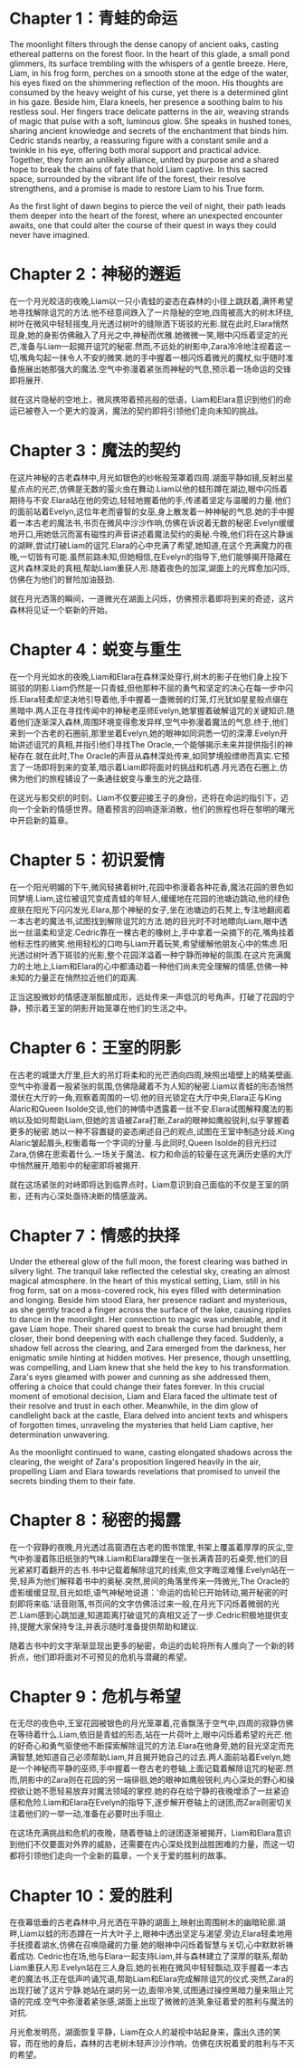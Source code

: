 # Chapter 1：青蛙的命运

The moonlight filters through the dense canopy of ancient oaks, casting ethereal patterns on the forest floor. In the heart of this glade, a small pond glimmers, its surface trembling with the whispers of a gentle breeze. Here, Liam, in his frog form, perches on a smooth stone at the edge of the water, his eyes fixed on the shimmering reflection of the moon. His thoughts are consumed by the heavy weight of his curse, yet there is a determined glint in his gaze. Beside him, Elara kneels, her presence a soothing balm to his restless soul. Her fingers trace delicate patterns in the air, weaving strands of magic that pulse with a soft, luminous glow. She speaks in hushed tones, sharing ancient knowledge and secrets of the enchantment that binds him. Cedric stands nearby, a reassuring figure with a constant smile and a twinkle in his eye, offering both moral support and practical advice. Together, they form an unlikely alliance, united by purpose and a shared hope to break the chains of fate that hold Liam captive. In this sacred space, surrounded by the vibrant life of the forest, their resolve strengthens, and a promise is made to restore Liam to his True form.

As the first light of dawn begins to pierce the veil of night, their path leads them deeper into the heart of the forest, where an unexpected encounter awaits, one that could alter the course of their quest in ways they could never have imagined.

# Chapter 2：神秘的邂逅

在一个月光皎洁的夜晚,Liam以一只小青蛙的姿态在森林的小径上跳跃着,满怀希望地寻找解除诅咒的方法.他不经意间跌入了一片隐秘的空地,四周被高大的树木环绕,树叶在微风中轻轻摇曳,月光透过树叶的缝隙洒下斑驳的光影.就在此时,Elara悄然现身,她的身影仿佛融入了月光之中,神秘而优雅.她微微一笑,眼中闪烁着坚定的光芒,准备与Liam一起揭开诅咒的秘密.然而,不远处的树影中,Zara冷冷地注视着这一切,嘴角勾起一抹令人不安的微笑.她的手中握着一根闪烁着微光的魔杖,似乎随时准备施展出她那强大的魔法.空气中弥漫着紧张而神秘的气息,预示着一场命运的交锋即将展开.

就在这片隐秘的空地上，微风携带着预兆般的低语，Liam和Elara意识到他们的命运已被卷入一个更大的漩涡，魔法的契约即将引领他们走向未知的挑战。

# Chapter 3：魔法的契约

在这片神秘的古老森林中,月光如银色的纱帐般笼罩着四周.湖面平静如镜,反射出星星点点的光芒,仿佛是无数的萤火虫在舞动.Liam以他的蛙形蹲在湖边,眼中闪烁着期待与不安.Elara站在他的旁边,轻轻地握着他的手,传递着坚定与温暖的力量.他们的面前站着Evelyn,这位年老而睿智的女巫,身上散发着一种神秘的气息.她的手中握着一本古老的魔法书,书页在微风中沙沙作响,仿佛在诉说着无数的秘密.Evelyn缓缓地开口,用她低沉而富有磁性的声音讲述着魔法契约的奥秘.今晚,他们将在这片静谧的湖畔,尝试打破Liam的诅咒.Elara的心中充满了希望,她知道,在这个充满魔力的夜晚,一切皆有可能.虽然前路未知,但她相信,在Evelyn的指导下,他们能够揭开隐藏在这片森林深处的真相,帮助Liam重获人形.随着夜色的加深,湖面上的光辉愈加闪烁,仿佛在为他们的冒险加油鼓劲.

就在月光洒落的瞬间，一道微光在湖面上闪烁，仿佛预示着即将到来的奇迹，这片森林将见证一个崭新的开始。

# Chapter 4：蜕变与重生

在一个月光如水的夜晚,Liam和Elara在森林深处穿行,树木的影子在他们身上投下斑驳的阴影.Liam仍然是一只青蛙,但他那种不屈的勇气和坚定的决心在每一步中闪烁.Elara轻柔却坚决地引导着他,手中握着一盏微弱的灯笼,灯光犹如星星般点缀在黑暗中.两人正在寻找传闻中的神秘老巫师Evelyn,她掌握着破解诅咒的关键知识.随着他们逐渐深入森林,周围环境变得愈发异样,空气中弥漫着魔法的气息.终于,他们来到一个古老的石圈前,那里坐着Evelyn,她的眼神如同洞悉一切的深潭.Evelyn开始讲述诅咒的真相,并指引他们寻找The Oracle,一个能够揭示未来并提供指引的神秘存在.就在此时,The Oracle的声音从森林深处传来,如同梦境般缥缈而真实.它预言了一场即将到来的变革,暗示着Liam即将面对的挑战和机遇.月光洒在石圈上,仿佛为他们的旅程铺设了一条通往蜕变与重生的光之路径.

在这光与影交织的时刻，Liam不仅要迎接王子的身份，还将在命运的指引下，迈向一个全新的情感世界。随着预言的回响逐渐消散，他们的旅程也将在黎明的曙光中开启新的篇章。

# Chapter 5：初识爱情

在一个阳光明媚的下午,微风轻拂着树叶,花园中弥漫着各种花香,魔法花园的景色如同梦境.Liam,这位被诅咒变成青蛙的年轻人,缓缓地在花园的池塘边跳动,他的绿色皮肤在阳光下闪闪发光.Elara,那个神秘的女子,坐在池塘边的石凳上,专注地翻阅着一本古老的魔法书,试图找到解除诅咒的方法.她的目光时不时地瞟向Liam,眼中透出一丝温柔和坚定.Cedric靠在一棵古老的橡树上,手中拿着一朵摘下的花,嘴角挂着他标志性的微笑.他用轻松的口吻与Liam开着玩笑,希望缓解他朋友心中的焦虑.阳光透过树叶洒下斑驳的光影,整个花园洋溢着一种宁静而神秘的氛围.在这片充满魔力的土地上,Liam和Elara的心中都涌动着一种他们尚未完全理解的情感,仿佛一种未知的力量正在悄然拉近他们的距离.

正当这股微妙的情感逐渐酝酿成形，远处传来一声低沉的号角声，打破了花园的宁静，预示着王室的阴影开始笼罩在他们的生活之中。

# Chapter 6：王室的阴影

在古老的城堡大厅里,巨大的吊灯将柔和的光芒洒向四周,映照出墙壁上的精美壁画.空气中弥漫着一股紧张的氛围,仿佛隐藏着不为人知的秘密.Liam以青蛙的形态悄然潜伏在大厅的一角,观察着周围的一切.他的目光锁定在大厅中央,Elara正与King Alaric和Queen Isolde交谈,他们的神情中透露着一丝不安.Elara试图解释魔法的影响以及如何帮助Liam,但她的言语被Zara打断,Zara的眼神如鹰般锐利,似乎掌握着更多的秘密.她以一种不容置疑的姿态阐述自己的观点,试图在王室中制造分歧.King Alaric皱起眉头,权衡着每一个字词的分量.与此同时,Queen Isolde的目光扫过Zara,仿佛在思索着什么.一场关于魔法、权力和命运的较量在这充满历史感的大厅中悄然展开,暗影中的秘密即将被揭开.

就在这场紧张的对峙即将达到临界点时，Liam意识到自己面临的不仅是王室的阴影，还有内心深处亟待决断的情感漩涡。

# Chapter 7：情感的抉择

Under the ethereal glow of the full moon, the forest clearing was bathed in silvery light. The tranquil lake reflected the celestial sky, creating an almost magical atmosphere. In the heart of this mystical setting, Liam, still in his frog form, sat on a moss-covered rock, his eyes filled with determination and longing. Beside him stood Elara, her presence radiant and mysterious, as she gently traced a finger across the surface of the lake, causing ripples to dance in the moonlight. Her connection to magic was undeniable, and it gave Liam hope. Their shared quest to break the curse had brought them closer, their bond deepening with each challenge they faced. Suddenly, a shadow fell across the clearing, and Zara emerged from the darkness, her enigmatic smile hinting at hidden motives. Her presence, though unsettling, was compelling, and Liam knew that she held the key to his transformation. Zara's eyes gleamed with power and cunning as she addressed them, offering a choice that could change their fates forever. In this crucial moment of emotional decision, Liam and Elara faced the ultimate test of their resolve and trust in each other. Meanwhile, in the dim glow of candlelight back at the castle, Elara delved into ancient texts and whispers of forgotten times, unraveling the mysteries that held Liam captive, her determination unwavering.

As the moonlight continued to wane, casting elongated shadows across the clearing, the weight of Zara's proposition lingered heavily in the air, propelling Liam and Elara towards revelations that promised to unveil the secrets binding them to their fate.

# Chapter 8：秘密的揭露

在一个寂静的夜晚,月光透过高窗洒在古老的图书馆里,书架上覆盖着厚厚的灰尘,空气中弥漫着陈旧纸张的气味.Liam和Elara蹲坐在一张长满青苔的石桌旁,他们的目光紧紧盯着翻开的古书.书中记载着解除诅咒的线索,但文字晦涩难懂.Evelyn站在一旁,轻声为他们解释着书中的奥秘.突然,房间的角落里传来一阵微光,The Oracle的虚影缓缓显现,目光如炬,语气神秘地说道：'命运的齿轮已开始转动,揭开秘密的时刻即将来临.'话音刚落,书页间的文字仿佛活过来一般,在月光下闪烁着微弱的光芒.Liam感到心跳加速,知道距离打破诅咒的真相又近了一步.Cedric积极地提供支持,提醒大家保持专注,并表示随时准备提供帮助和建议.

随着古书中的文字渐渐显现出更多的秘密，命运的齿轮将所有人推向了一个新的转折点，他们即将面对不可预见的危机与潜藏的希望。

# Chapter 9：危机与希望

在无尽的夜色中,王室花园被银色的月光笼罩着,花香飘荡于空气中,四周的寂静仿佛在等待着什么.Liam,依旧是青蛙的形态,站在一片荷叶上,眼中闪烁着希望的光芒.他的好奇心和勇气驱使他不断探索解除诅咒的方法.Elara在他身旁,她的目光坚定而充满智慧,她知道自己必须帮助Liam,并且揭开她自己的过去.两人面前站着Evelyn,她是一个神秘而平静的巫师,手中握着一卷古老的卷轴,上面记载着解除诅咒的秘密.然而,阴影中的Zara则在花园的另一端徘徊,她的眼神如鹰般锐利,内心深处的野心和操控欲让她不愿轻易放弃对魔法领域的掌控.她的存在给宁静的夜晚增添了一丝紧迫感和危险.Liam和Elara在Evelyn的指导下,逐步解开卷轴上的谜团,而Zara则密切关注着他们的一举一动,准备在必要时出手阻止.

在这场充满挑战和危机的夜晚，随着卷轴上的谜团逐渐被揭开，Liam和Elara意识到他们不仅要面对外界的威胁，还需要在内心深处找到战胜困难的力量，而这一切都将引领他们走向一个全新的篇章，一个关于爱的胜利的故事。

# Chapter 10：爱的胜利

在夜幕低垂的古老森林中,月光洒在平静的湖面上,映射出周围树木的幽暗轮廓.湖畔,Liam以蛙的形态蹲在一片大叶子上,眼神中透出坚定与渴望.旁边,Elara轻柔地用手抚摸着湖水,仿佛在召唤隐藏的力量.她的眼神中闪烁着智慧与关切,心中默默祈祷着成功. Cedric也在场,他与Elara一起支持Liam,并与森林建立了深厚的联系,帮助Liam重获人形.Evelyn站在三人身后,她的长袍在微风中轻轻飘动,双手握着一本古老的魔法书,正在低声吟诵咒语,帮助Liam和Elara完成解除诅咒的仪式.突然,Zara的出现打破了这片宁静.她站在湖的另一边,面带冷笑,试图通过操控黑暗力量来阻止咒语的完成.空气中弥漫着紧张感,湖面上出现了微微的涟漪,象征着爱的胜利与魔法的对抗.

月光愈发明亮，湖面恢复平静，Liam在众人的凝视中站起身来，露出久违的笑容，而在他的身后，森林的古老树木轻声沙沙作响，仿佛在庆祝着爱的胜利与不灭的希望。
